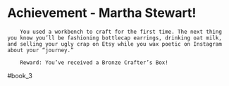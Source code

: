 # Achievement - Martha Stewart!
```
	You used a workbench to craft for the first time. The next thing you know you’ll be fashioning bottlecap earrings, drinking oat milk, and selling your ugly crap on Etsy while you wax poetic on Instagram about your “journey.”

	Reward: You’ve received a Bronze Crafter’s Box!
```



#book_3